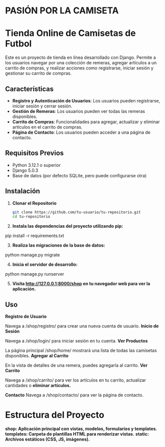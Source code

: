 # PASIÓN POR LA CAMISETA
# Tienda Online de Camisetas de Futbol

Este es un proyecto de tienda en línea desarrollado con Django. Permite a los usuarios navegar por una colección de remeras, agregar artículos a un carrito de compras, y realizar acciones como registrarse, iniciar sesión y gestionar su carrito de compras.

## Características

- **Registro y Autenticación de Usuarios**: Los usuarios pueden registrarse, iniciar sesión y cerrar sesión.
- **Gestión de Remeras**: Los usuarios pueden ver todas las remeras disponibles.
- **Carrito de Compras**: Funcionalidades para agregar, actualizar y eliminar artículos en el carrito de compras.
- **Página de Contacto**: Los usuarios pueden acceder a una página de contacto.

## Requisitos Previos

- Python 3.12.1 o superior
- Django 5.0.3
- Base de datos (por defecto SQLite, pero puede configurarse otra)

## Instalación


1. **Clonar el Repositorio**

   ```bash
   git clone https://github.com/tu-usuario/tu-repositorio.git
   cd tu-repositorio

2. **Instala las dependencias del proyecto utilizando pip:**

pip install -r requirements.txt

3. **Realiza las migraciones de la base de datos:**

python manage.py migrate

4. **Inicia el servidor de desarrollo:**

python manage.py runserver

5. **Visita http://127.0.0.1:8000/shop en tu navegador web para ver la aplicación.**

## Uso
**Registro de Usuario**

Navega a /shop/registro/ para crear una nueva cuenta de usuario.
**Inicio de Sesión**

Navega a /shop/login/ para iniciar sesión en tu cuenta.
**Ver Productos**

La página principal /shop/home/ mostrará una lista de todas las camisetas disponibles.
**Agregar al Carrito**

En la vista de detalles de una remera, puedes agregarla al carrito.
**Ver Carrito**

Navega a /shop/carrito/ para ver los artículos en tu carrito, actualizar cantidades o **eliminar artículos.**

**Contacto**
Navega a /shop/contacto/ para ver la página de contacto.

# Estructura del Proyecto
**shop: Aplicación principal con vistas, modelos, formularios y templates.**
**templates: Carpeta de plantillas HTML para renderizar vistas.**
**static: Archivos estáticos (CSS, JS, imágenes).**


